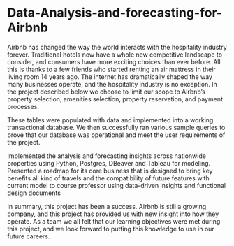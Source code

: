 # Data-Analysis-and-forecasting-for-Airbnb

Airbnb has changed the way the world interacts with the hospitality industry forever. Traditional hotels now have a whole new competitive landscape to consider, and consumers have more exciting choices than ever before. 
All this is thanks to a few friends who started renting an air mattress in their living room 14 years ago. The internet has dramatically shaped the way many businesses operate, and the hospitality industry is no exception.
In the project described below we choose to limit our scope to Airbnb’s property selection, amenities selection, property reservation, and payment processes. 


These tables were populated with data and implemented into a working transactional database. 
We then successfully ran various sample queries to prove that our database was operational and meet the user requirements of the project.

Implemented the analysis and forecasting insights across nationwide properties using Python, Postgres, DBeaver and Tableau for modeling. 
Presented a roadmap for its core business that is designed to bring key benefits all kind of travels and the compatibility of future features with current model to course professor using data-driven insights and functional design documents


In summary, this project has been a success. Airbnb is still a growing company, and this project has provided us with new insight into how they operate. 
As a team we all felt that our learning objectives were met during this project, and we look forward to putting this knowledge to use in our future careers.

